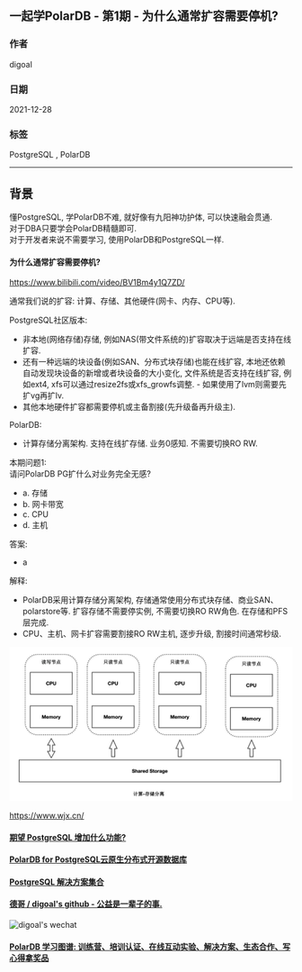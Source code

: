 ## 一起学PolarDB - 第1期 - 为什么通常扩容需要停机?    
            
### 作者     
digoal            
            
### 日期            
2021-12-28            
            
### 标签            
PostgreSQL , PolarDB             
            
----            
            
## 背景     
懂PostgreSQL, 学PolarDB不难, 就好像有九阳神功护体, 可以快速融会贯通.   
对于DBA只要学会PolarDB精髓即可.   
对于开发者来说不需要学习, 使用PolarDB和PostgreSQL一样.                 
            
#### 为什么通常扩容需要停机?   
https://www.bilibili.com/video/BV1Bm4y1Q7ZD/   
    
通常我们说的扩容: 计算、存储、其他硬件(网卡、内存、CPU等).    
  
PostgreSQL社区版本:  
- 非本地(网络存储)存储, 例如NAS(带文件系统的)扩容取决于远端是否支持在线扩容.    
- 还有一种远端的块设备(例如SAN、分布式块存储)也能在线扩容, 本地还依赖自动发现块设备的新增或者块设备的大小变化, 文件系统是否支持在线扩容, 例如ext4, xfs可以通过resize2fs或xfs_growfs调整.  - 如果使用了lvm则需要先扩vg再扩lv.   
- 其他本地硬件扩容都需要停机或主备割接(先升级备再升级主).  
  
PolarDB:  
- 计算存储分离架构. 支持在线扩存储. 业务0感知. 不需要切换RO RW.   
  
本期问题1:   
请问PolarDB PG扩什么对业务完全无感?   
- a. 存储   
- b. 网卡带宽  
- c. CPU  
- d. 主机  
  
答案:  
- a  
  
解释:   
- PolarDB采用计算存储分离架构, 存储通常使用分布式块存储、商业SAN、polarstore等. 扩容存储不需要停实例, 不需要切换RO RW角色. 在存储和PFS层完成.   
- CPU、主机、网卡扩容需要割接RO RW主机, 逐步升级, 割接时间通常秒级.   
  
![pic](20211228_01_pic_001.png)    
  
https://www.wjx.cn/  
    
  
#### [期望 PostgreSQL 增加什么功能?](https://github.com/digoal/blog/issues/76 "269ac3d1c492e938c0191101c7238216")
  
  
#### [PolarDB for PostgreSQL云原生分布式开源数据库](https://github.com/ApsaraDB/PolarDB-for-PostgreSQL "57258f76c37864c6e6d23383d05714ea")
  
  
#### [PostgreSQL 解决方案集合](https://yq.aliyun.com/topic/118 "40cff096e9ed7122c512b35d8561d9c8")
  
  
#### [德哥 / digoal's github - 公益是一辈子的事.](https://github.com/digoal/blog/blob/master/README.md "22709685feb7cab07d30f30387f0a9ae")
  
  
![digoal's wechat](../pic/digoal_weixin.jpg "f7ad92eeba24523fd47a6e1a0e691b59")
  
  
#### [PolarDB 学习图谱: 训练营、培训认证、在线互动实验、解决方案、生态合作、写心得拿奖品](https://www.aliyun.com/database/openpolardb/activity "8642f60e04ed0c814bf9cb9677976bd4")
  

